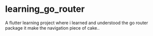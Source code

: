 # learning_go_router

A flutter learning project where i learned and understood the go router package it make the navigation piece of cake..

